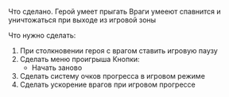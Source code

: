 Что сделано.
  Герой умеет прыгать
  Враги умееют спавнится и уничтожаться при выходе из игровой зоны


Что нужно сделать:
  1) При столкновении героя с врагом ставить игровую паузу
  2) Сделать меню проигрыша
     Кнопки:
       - Начать заново
  3) Сделать систему очков прогресса в игровом режиме
  4) Cделать ускорение врагов при игровом прогрессе
